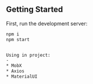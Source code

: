 ## Getting Started

First, run the development server:

```bash
npm i
npm start


Using in project: 
-
* MobX
* Axios
* MaterialUI

